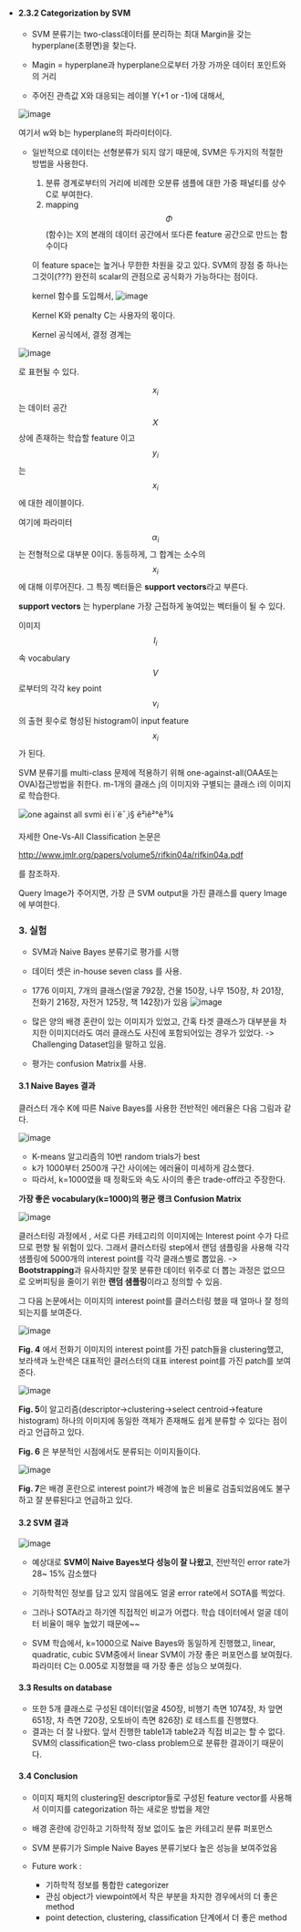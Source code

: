 * #### 2.3.2 Categorization by SVM

  - SVM 분류기는 two-class데이터를 분리하는 최대 Margin을 갖는 hyperplane(초평면)을 찾는다.

  - Magin = hyperplane과 hyperplane으로부터 가장 가까운 데이터 포인트와의 거리

  - 주어진 관측값 X와 대응되는 레이블 Y(+1 or -1)에 대해서, 

  ![image](https://user-images.githubusercontent.com/26589942/61997987-2b7aa200-b0e4-11e9-86a2-4f194d2c73d8.png)

    여기서 w와 b는 hyperplane의 파라미터이다.

  - 일반적으로 데이터는 선형분류가 되지 않기 때문에, SVM은 두가지의 적절한 방법을 사용한다.

    1. 분류 경계로부터의 거리에 비례한 오분류 샘플에 대한 가중 패널티를 상수 C로 부여한다.
    2. mapping $$\Phi$$  (함수)는 X의 본래의 데이터 공간에서 또다른 feature 공간으로 만드는 함수이다

    이 feature space는 높거나 무한한 차원을 갖고 있다. SVM의 장점 중 하나는 그것이(???) 완전히 scalar의 관점으로 공식화가 가능하다는 점이다. 

    kernel 함수를 도입해서,
  ![image](https://user-images.githubusercontent.com/26589942/61997992-36cdcd80-b0e4-11e9-9c97-c9fdc61b5094.png)

    Kernel K와 penalty C는 사용자의 몫이다.

    Kernel 공식에서, 결정 경계는 

  ![image](https://user-images.githubusercontent.com/26589942/61997995-40573580-b0e4-11e9-984c-2c143fe1fba0.png)

    로 표현될 수 있다. 

    $$x_i$$ 는 데이터 공간 $$X$$ 상에 존재하는 학습할 feature 이고 $$y_i$$ 는 $$x_i$$ 에 대한 레이블이다.

    여기에 파라미터 $$\alpha_i$$ 는 전형적으로 대부분 0이다. 동등하게, 그 합계는 소수의 $$x_i$$ 에 대해 이루어진다. 그 특징 벡터들은 **support vectors**라고 부른다.

    **support vectors** 는 hyperplane 가장 근접하게 놓여있는 벡터들이 될 수 있다.

    이미지 $$I_i$$ 속 vocabulary $$V$$ 로부터의 각각 key point $$v_i$$ 의 출현 횟수로 형성된 histogram이 input feature $$x_i$$ 가 된다.

    SVM 분류기를 multi-class 문제에 적용하기 위해 one-against-all(OAA또는 OVA)접근방법을 취한다. m-1개의 클래스 j의 이미지와 구별되는 클래스 i의 이미지로 학습한다.

    ![one against all svmì ëí ì´ë¯¸ì§ ê²ìê²°ê³¼](https://courses.media.mit.edu/2006fall/mas622j/Projects/aisen-project/boaa-diagram.png)

    자세한 One-Vs-All Classification 논문은 

    http://www.jmlr.org/papers/volume5/rifkin04a/rifkin04a.pdf

    를 참조하자.

    Query Image가 주어지면, 가장 큰 SVM output을 가진 클래스를 query Image에 부여한다.

    

  ### 3. 실험

  - SVM과 Naive Bayes 분류기로 평가를 시행

  - 데이터 셋은 in-house seven class 를 사용.
  - 1776 이미지, 7개의 클래스(얼굴 792장, 건물 150장, 나무 150장, 차 201장, 전화기 216장, 자전거 125장, 책 142장)가 있음
  ![image](https://user-images.githubusercontent.com/26589942/61997918-64664700-b0e3-11e9-9db3-cd68d80b78d4.png)


  - 많은 양의 배경 혼란이 있는 이미지가 있었고, 간혹 타겟 클래스가 대부분을 차지한 이미지더라도 여러 클래스도 사진에 포함되어있는 경우가 있었다. -> Challenging Dataset임을 말하고 있음.
  - 평가는 confusion Matrix를 사용. 

  

  #### 3.1 Naive Bayes 결과

  클러스터 개수 K에 따른 Naive Bayes를 사용한 전반적인 에러율은 다음 그림과 같다.

  ![image](https://user-images.githubusercontent.com/26589942/61997914-59131b80-b0e3-11e9-8f84-f074ad435b36.png)


  - K-means 알고리즘의 10번 random trials가 best
  - k가 1000부터 2500개 구간 사이에는 에러율이 미세하게 감소했다. 
  - 따라서, k=1000였을 때 정확도와 속도 사이의 좋은 trade-off라고 주장한다.

  **가장 좋은 vocabulary(k=1000)의 평균 랭크 Confusion Matrix**

  ![image](https://user-images.githubusercontent.com/26589942/61997936-91b2f500-b0e3-11e9-9a2d-f5743cc186cc.png)

  

  클러스터링 과정에서 , 서로 다른 카테고리의 이미지에는 Interest point 수가 다르므로 편향 될 위험이 있다. 그래서 클러스터링 step에서 랜덤 샘플링을 사용해 각각 샘플링에 5000개의 interest point를 각각 클래스별로 뽑았음. -> **Bootstrapping**과 유사하지만 잘못 분류한 데이터 위주로 더 뽑는 과정은 없으므로 오버피팅을 줄이기 위한 **랜덤 샘플링**이라고 정의할 수 있음.

  

  그 다음 논문에서는 이미지의 interest point를 클러스터링 했을 때 얼마나 잘 정의되는지를 보여준다.

  ![image](https://user-images.githubusercontent.com/26589942/61997939-98416c80-b0e3-11e9-86f5-781925527270.png)


  **Fig. 4** 에서 전화기 이미지의 interest point를 가진 patch들을 clustering했고, 보라색과 노란색은 대표적인 클러스터의 대표 interest point를 가진 patch를 보여준다.

  


  ![image](https://user-images.githubusercontent.com/26589942/61997940-9e374d80-b0e3-11e9-8bc5-093c0f2756ca.png)


  **Fig. 5**이 알고리즘(descriptor->clustering->select centroid->feature histogram) 하나의 이미지에 동일한 객체가 존재해도 쉽게 분류할 수 있다는 점이라고 언급하고 있다.

  **Fig. 6** 은 부분적인 시점에서도 분류되는 이미지들이다.

  


  ![image](https://user-images.githubusercontent.com/26589942/61997943-a55e5b80-b0e3-11e9-8355-6aa1c4e5fee8.png)


  **Fig. 7**은 배경 혼란으로 interest point가 배경에 높은 비율로 검출되었음에도 불구하고 잘 분류된다고 언급하고 있다.

  


  #### 3.2 SVM 결과

  ![image](https://user-images.githubusercontent.com/26589942/61997949-b4dda480-b0e3-11e9-9c24-80ea047f914e.png)

  - 예상대로 **SVM이 Naive Bayes보다 성능이 잘 나왔고**, 전반적인 error rate가 28~ 15% 감소했다

  - 기하학적인 정보를 담고 있지 않음에도 얼굴 error rate에서 SOTA를 찍었다.
  - 그러나 SOTA라고 하기엔 직접적인 비교가 어렵다. 학습 데이터에서 얼굴 데이터 비율이 매우 높았기 때문에~~

  - SVM 학습에서, k=1000으로 Naive Bayes와 동일하게 진행했고, linear, quadratic, cubic SVM중에서 linear SVM이 가장 좋은 퍼포먼스를 보여줬다. 파라미터 C는 0.005로 지정했을 때 가장 좋은 성능으 보여줬다.

  

  #### 3.3 Results on database

  - 또한 5개 클래스로 구성된 데이터(얼굴 450장, 비행기 측면 1074장, 차 앞면 651장, 차 측면 720장, 오토바이 측면 826장) 로 테스트를 진행했다.
  - 결과는 더 잘 나왔다. 앞서 진행한 table1과 table2과 직접 비교는 할 수 없다. SVM의 classification은 two-class problem으로 분류한 결과이기 때문이다.

  

  

  #### 3.4 Conclusion

  - 이미지 패치의 clustering된 descriptor들로 구성된 feature vector를 사용해서 이미지를 categorization 하는 새로운 방법을 제안

  - 배경 혼란에 강인하고 기하학적 정보 없이도 높은 카테고리 분류 퍼포먼스

  - SVM 분류기가 Simple Naive Bayes 분류기보다 높은 성능을 보여주었음

  - Future work : 

    - 기하학적 정보를 통합한 categorizer
    - 관심 object가 viewpoint에서 작은 부분을 차지한 경우에서의 더 좋은 method
    - point detection, clustering, classification 단계에서 더 좋은 method

    